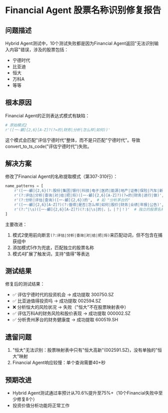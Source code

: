 # Financial Agent 股票名称识别修复报告

## 问题描述
Hybrid Agent测试中，10个测试失败都是因为Financial Agent返回"无法识别输入内容"错误，涉及的股票包括：
- 宁德时代
- 比亚迪  
- 恒大
- 万科A
- 等等

## 根本原因
Financial Agent的正则表达式模式有缺陷：
```python
# 原始模式2
r'([一-龥]{2,6}[A-Z]?(?=的|财务|分析|怎么样|如何))'
```

这个模式会匹配"评估宁德时代"整体，而不是只匹配"宁德时代"。导致convert_to_ts_code("评估宁德时代")失败。

## 解决方案
修改了Financial Agent的名称提取模式（第307-310行）：

```python
name_patterns = [
    r'([一-龥]{2,6}(?:股份|集团|银行|科技|电子|医药|能源|地产|证券|保险|汽车|新材料|新能源))',
    r'(?:评估|分析|查询|对|给|把|将)([一-龥]{2,6}[A-Z]?)(?=的|财务|进行|做)',  # 改进：不包含动词
    r'(?:分析|评估|查询)([一-龥]{2,6})的',  # 如 "分析茅台的"
    r'([一-龥]{2,6}[A-Z]?)(?:值得|是否|怎么样|如何|股价|财务|业绩|年报|公告)',  # 如 "茅台股价"
    r'(?:^|\s)([一-龥]{2,6}[A-Z]?)(?:$|\s|的|，|。|？|！)'  # 独立的股票名称
]
```

主要改进：
1. 模式2使用前向断言`(?:评估|分析|查询|对|给|把|将)`来匹配动词，但不包含在捕获组中
2. 添加模式5作为兜底，匹配独立的股票名称
3. 模式4扩展了触发词，支持"值得"等表达

## 测试结果
修复后的测试结果：
- ✅ 评估宁德时代的投资机会 -> 成功提取 300750.SZ
- ✅ 比亚迪值得投资吗 -> 成功提取 002594.SZ  
- ❌ 分析恒大的风险状况 -> 失败（"恒大"不在股票映射表中）
- ✅ 评估万科A的财务风险和股价表现 -> 成功提取 000002.SZ
- ✅ 分析贵州茅台的财务健康度 -> 成功提取 600519.SH

## 遗留问题
1. "恒大"无法识别：股票映射表中只有"恒大高新"(002591.SZ)，没有单独的"恒大"映射
2. Financial Agent响应较慢：单个查询需要40+秒

## 预期改进
- Hybrid Agent测试通过率预计从70.6%提升至75%+（10个Financial失败中至少修复8个）
- 投资价值分析功能将正常工作